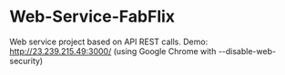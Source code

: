 # Web-Service-FabFlix
 Web service project based on API REST calls.
 Demo: http://23.239.215.49:3000/ (using Google Chrome with --disable-web-security)
